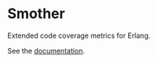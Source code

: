 Smother
=======

Extended code coverage metrics for Erlang.

See the [documentation](http://ramsay-t.github.io/Smother/).